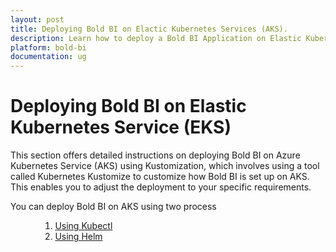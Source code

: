 ```yaml
---
layout: post
title: Deploying Bold BI on Elactic Kubernetes Services (AKS).
description: Learn how to deploy a Bold BI Application on Elastic Kubernetes Services (AKS) using Kustomization. This approach involves using Kubernetes Kustomize, a tool that allows you to customize Kubernetes resource configurations, to deploy Bold BI on AKS 
platform: bold-bi
documentation: ug
---
```


# Deploying Bold BI on Elastic Kubernetes Service (EKS)
This section offers detailed instructions on deploying Bold BI on Azure Kubernetes Service (AKS) using Kustomization, which involves using a tool called Kubernetes Kustomize to customize how Bold BI is set up on AKS. This enables you to adjust the deployment to your specific requirements.

You can deploy Bold BI on AKS using two process
<ul>
<ol>

1. [Using Kubectl](deploying-on-eks-using-kubectl.md)
2. [Using Helm]()

